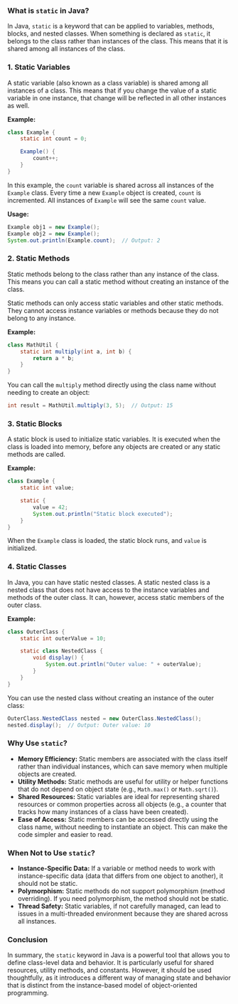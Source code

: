 
### What is `static` in Java?

In Java, `static` is a keyword that can be applied to variables, methods, blocks, and nested classes. When something is declared as `static`, it belongs to the class rather than instances of the class. This means that it is shared among all instances of the class.

### 1. **Static Variables**
A static variable (also known as a class variable) is shared among all instances of a class. This means that if you change the value of a static variable in one instance, that change will be reflected in all other instances as well.

**Example:**

```java
class Example {
    static int count = 0;

    Example() {
        count++;
    }
}
```

In this example, the `count` variable is shared across all instances of the `Example` class. Every time a new `Example` object is created, `count` is incremented. All instances of `Example` will see the same `count` value.

**Usage:**

```java
Example obj1 = new Example();
Example obj2 = new Example();
System.out.println(Example.count);  // Output: 2
```

### 2. **Static Methods**
Static methods belong to the class rather than any instance of the class. This means you can call a static method without creating an instance of the class. 

Static methods can only access static variables and other static methods. They cannot access instance variables or methods because they do not belong to any instance.

**Example:**

```java
class MathUtil {
    static int multiply(int a, int b) {
        return a * b;
    }
}
```

You can call the `multiply` method directly using the class name without needing to create an object:

```java
int result = MathUtil.multiply(3, 5);  // Output: 15
```

### 3. **Static Blocks**
A static block is used to initialize static variables. It is executed when the class is loaded into memory, before any objects are created or any static methods are called.

**Example:**

```java
class Example {
    static int value;

    static {
        value = 42;
        System.out.println("Static block executed");
    }
}
```

When the `Example` class is loaded, the static block runs, and `value` is initialized.

### 4. **Static Classes**
In Java, you can have static nested classes. A static nested class is a nested class that does not have access to the instance variables and methods of the outer class. It can, however, access static members of the outer class.

**Example:**

```java
class OuterClass {
    static int outerValue = 10;

    static class NestedClass {
        void display() {
            System.out.println("Outer value: " + outerValue);
        }
    }
}
```

You can use the nested class without creating an instance of the outer class:

```java
OuterClass.NestedClass nested = new OuterClass.NestedClass();
nested.display();  // Output: Outer value: 10
```

### Why Use `static`?

- **Memory Efficiency:** Static members are associated with the class itself rather than individual instances, which can save memory when multiple objects are created.
- **Utility Methods:** Static methods are useful for utility or helper functions that do not depend on object state (e.g., `Math.max()` or `Math.sqrt()`).
- **Shared Resources:** Static variables are ideal for representing shared resources or common properties across all objects (e.g., a counter that tracks how many instances of a class have been created).
- **Ease of Access:** Static members can be accessed directly using the class name, without needing to instantiate an object. This can make the code simpler and easier to read.

### When Not to Use `static`?
- **Instance-Specific Data:** If a variable or method needs to work with instance-specific data (data that differs from one object to another), it should not be static.
- **Polymorphism:** Static methods do not support polymorphism (method overriding). If you need polymorphism, the method should not be static.
- **Thread Safety:** Static variables, if not carefully managed, can lead to issues in a multi-threaded environment because they are shared across all instances.

### Conclusion
In summary, the `static` keyword in Java is a powerful tool that allows you to define class-level data and behavior. It is particularly useful for shared resources, utility methods, and constants. However, it should be used thoughtfully, as it introduces a different way of managing state and behavior that is distinct from the instance-based model of object-oriented programming.